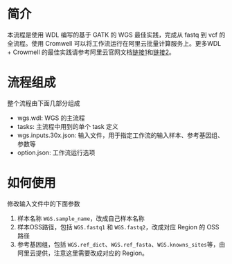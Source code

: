 # 简介
本流程是使用 WDL 编写的基于 GATK 的 WGS 最佳实践，完成从 fastq 到 vcf 的全流程。使用 Cromwell 可以将工作流运行在阿里云批量计算服务上。更多WDL + Crowmell 的最佳实践请参考阿里云官网文档[链接1](https://help.aliyun.com/document_detail/110173.html?spm=a2c4g.11174283.6.604.52c14fd2tM3f35)和[链接2](https://developer.aliyun.com/article/716546)。

# 流程组成
整个流程由下面几部分组成
- wgs.wdl: WGS 的主流程
- tasks: 主流程中用到的单个 task 定义
- wgs.inputs.30x.json: 输入文件，用于指定工作流的输入样本、参考基因组、参数等
- option.json: 工作流运行选项

# 如何使用
修改输入文件中的下面参数
1. 样本名称 `WGS.sample_name`，改成自己样本名称
2. 样本OSS路径，包括 `WGS.fastq1` 和 `WGS.fastq2`，改成对应 Region 的 OSS 路径
3. 参考基因组，包括 `WGS.ref_dict`、`WGS.ref_fasta`、`WGS.knowns_sites`等，由阿里云提供，注意这里需要改成对应的 Region。

